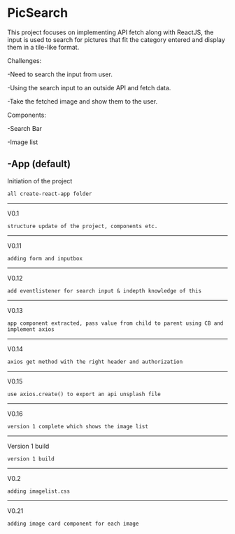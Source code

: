 # PicSearch

This project focuses on implementing API fetch along with ReactJS, the input is used to search for pictures that fit the category entered and display them in a tile-like format.

Challenges:

-Need to search the input from user.

-Using the search input to an outside API and fetch data.

-Take the fetched image and show them to the user.

Components:

-Search Bar

-Image list

-App (default)
---------------------------------------------------------------------------------------------

Initiation of the project  

    all create-react-app folder

------------

V0.1

    structure update of the project, components etc.
 
------------

V0.11

    adding form and inputbox
 
------------

V0.12

    add eventlistener for search input & indepth knowledge of this
 
------------

V0.13

    app component extracted, pass value from child to parent using CB and implement axios
 
------------

V0.14

    axios get method with the right header and authorization
------------

V0.15

    use axios.create() to export an api unsplash file
 
------------

V0.16

    version 1 complete which shows the image list
 
------------

Version 1 build

    version 1 build
 
------------

V0.2

    adding imagelist.css
 
------------

V0.21

    adding image card component for each image
 